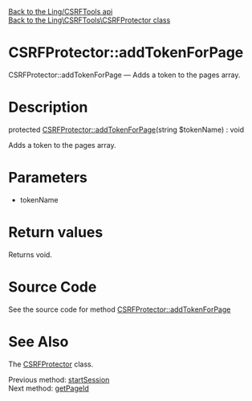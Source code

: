 [Back to the Ling/CSRFTools api](https://github.com/lingtalfi/CSRFTools/blob/master/doc/api/Ling/CSRFTools.md)<br>
[Back to the Ling\CSRFTools\CSRFProtector class](https://github.com/lingtalfi/CSRFTools/blob/master/doc/api/Ling/CSRFTools/CSRFProtector.md)


CSRFProtector::addTokenForPage
================



CSRFProtector::addTokenForPage — Adds a token to the pages array.




Description
================


protected [CSRFProtector::addTokenForPage](https://github.com/lingtalfi/CSRFTools/blob/master/doc/api/Ling/CSRFTools/CSRFProtector/addTokenForPage.md)(string $tokenName) : void




Adds a token to the pages array.




Parameters
================


- tokenName

    


Return values
================

Returns void.








Source Code
===========
See the source code for method [CSRFProtector::addTokenForPage](https://github.com/lingtalfi/CSRFTools/blob/master/CSRFProtector.php#L319-L331)


See Also
================

The [CSRFProtector](https://github.com/lingtalfi/CSRFTools/blob/master/doc/api/Ling/CSRFTools/CSRFProtector.md) class.

Previous method: [startSession](https://github.com/lingtalfi/CSRFTools/blob/master/doc/api/Ling/CSRFTools/CSRFProtector/startSession.md)<br>Next method: [getPageId](https://github.com/lingtalfi/CSRFTools/blob/master/doc/api/Ling/CSRFTools/CSRFProtector/getPageId.md)<br>

